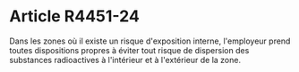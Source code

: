 # Article R4451-24

  
Dans les zones où il existe un risque d'exposition interne, l'employeur prend toutes dispositions propres à éviter tout risque de dispersion des substances radioactives à l'intérieur et à l'extérieur de la zone.
